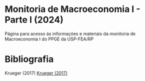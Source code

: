 # Monitoria de Macroeconomia I - Parte I (2024)
Página para acesso às informações e materiais da monitoria de Macroeconomia I do PPGE da USP-FEA/RP



# Bibliografia
Krueger (2017)
[Krueger (2017)]([link](https://github.com/lucisou/Monitoria-Macro1/blob/main/Krueger%20(2017).pdf))

